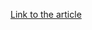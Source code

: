 [Link to the article](https://gi7w0rm.medium.com/investigation-into-redline-stealer-9eb3f3183356?source=rss-fa7639fc99f0------2)
